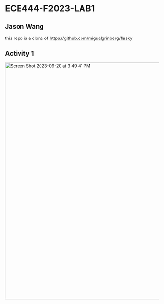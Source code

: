 # ECE444-F2023-LAB1

## Jason Wang ##
this repo is a clone of https://github.com/miguelgrinberg/flasky

## Activity 1 ##
<img width="777" alt="Screen Shot 2023-09-20 at 3 49 41 PM" src="https://github.com/jasonhy-wang/ECE444-F2023-LAB1/assets/38818672/43af24c9-44a2-4e48-bd8a-e94d930bf482">
